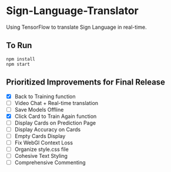 # Sign-Language-Translator
Using TensorFlow to translate Sign Language in real-time.

## To Run
```
npm install
npm start
```

## Prioritized Improvements for Final Release
- [x] Back to Training function
- [ ] Video Chat + Real-time translation
- [ ] Save Models Offline
- [x] Click Card to Train Again function
- [ ] Display Cards on Prediction Page
- [ ] Display Accuracy on Cards
- [ ] Empty Cards Display
- [ ] Fix WebGl Context Loss
- [ ] Organize style.css file
- [ ] Cohesive Text Styling
- [ ] Comprehensive Commenting